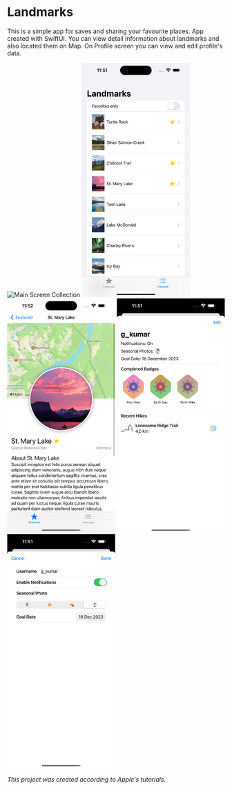 #  Landmarks

This is a simple app for saves and sharing your favourite places.
App created with SwiftUI. You can view detail information about landmarks and also located them on Map. On Profile screen you can view and edit profile's data.


<img src="Images/MainScreenCollection.png" alt="Main Screen Collection" width="250" /> <img src="Images/MainScreenList.png" alt="Main Screen List" width="250" />
<img src="Images/DetailView.png" alt="Detail Screen" width="250" />
<img src="Images/Profile.png" alt="Profile Screen" width="250" />
<img src="Images/ProfileEditing.png" alt="Profile Editing Screen" width="250" />

_This project was created according to Apple's tutorials._
